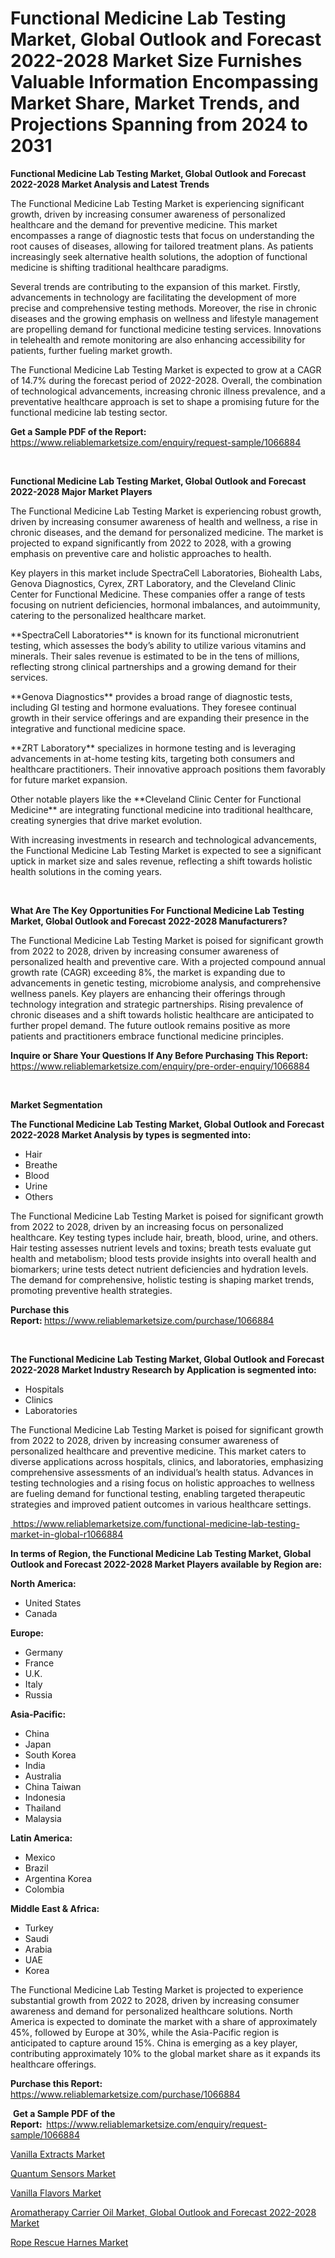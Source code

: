 <p><h1>Functional Medicine Lab Testing Market, Global Outlook and Forecast 2022-2028 Market Size Furnishes Valuable Information Encompassing Market Share, Market Trends, and Projections Spanning from 2024 to 2031</h1></p><p><strong>Functional Medicine Lab Testing Market, Global Outlook and Forecast 2022-2028 Market Analysis and Latest Trends</strong></p>
<p><p>The Functional Medicine Lab Testing Market is experiencing significant growth, driven by increasing consumer awareness of personalized healthcare and the demand for preventive medicine. This market encompasses a range of diagnostic tests that focus on understanding the root causes of diseases, allowing for tailored treatment plans. As patients increasingly seek alternative health solutions, the adoption of functional medicine is shifting traditional healthcare paradigms.</p><p>Several trends are contributing to the expansion of this market. Firstly, advancements in technology are facilitating the development of more precise and comprehensive testing methods. Moreover, the rise in chronic diseases and the growing emphasis on wellness and lifestyle management are propelling demand for functional medicine testing services. Innovations in telehealth and remote monitoring are also enhancing accessibility for patients, further fueling market growth.</p><p>The Functional Medicine Lab Testing Market is expected to grow at a CAGR of 14.7% during the forecast period of 2022-2028. Overall, the combination of technological advancements, increasing chronic illness prevalence, and a preventative healthcare approach is set to shape a promising future for the functional medicine lab testing sector.</p></p>
<p><strong>Get a Sample PDF of the Report:&nbsp;</strong> <a href="https://www.reliablemarketsize.com/enquiry/request-sample/1066884?utm_campaign=1131&utm_medium=2&utm_source=Github&utm_content=ia&utm_term=04122024&utm_id=functional-medicine-lab-testing-market-global-outlook-and-forecast-2022-2028">https://www.reliablemarketsize.com/enquiry/request-sample/1066884</a></p>
<p>&nbsp;</p>
<p><strong>Functional Medicine Lab Testing Market, Global Outlook and Forecast 2022-2028 Major Market Players</strong></p>
<p><p>The Functional Medicine Lab Testing Market is experiencing robust growth, driven by increasing consumer awareness of health and wellness, a rise in chronic diseases, and the demand for personalized medicine. The market is projected to expand significantly from 2022 to 2028, with a growing emphasis on preventive care and holistic approaches to health.</p><p>Key players in this market include SpectraCell Laboratories, Biohealth Labs, Genova Diagnostics, Cyrex, ZRT Laboratory, and the Cleveland Clinic Center for Functional Medicine. These companies offer a range of tests focusing on nutrient deficiencies, hormonal imbalances, and autoimmunity, catering to the personalized healthcare market. </p><p>**SpectraCell Laboratories** is known for its functional micronutrient testing, which assesses the body’s ability to utilize various vitamins and minerals. Their sales revenue is estimated to be in the tens of millions, reflecting strong clinical partnerships and a growing demand for their services.</p><p>**Genova Diagnostics** provides a broad range of diagnostic tests, including GI testing and hormone evaluations. They foresee continual growth in their service offerings and are expanding their presence in the integrative and functional medicine space.</p><p>**ZRT Laboratory** specializes in hormone testing and is leveraging advancements in at-home testing kits, targeting both consumers and healthcare practitioners. Their innovative approach positions them favorably for future market expansion.</p><p>Other notable players like the **Cleveland Clinic Center for Functional Medicine** are integrating functional medicine into traditional healthcare, creating synergies that drive market evolution.</p><p>With increasing investments in research and technological advancements, the Functional Medicine Lab Testing Market is expected to see a significant uptick in market size and sales revenue, reflecting a shift towards holistic health solutions in the coming years.</p></p>
<p>&nbsp;</p>
<p><strong>What Are The Key Opportunities For Functional Medicine Lab Testing Market, Global Outlook and Forecast 2022-2028 Manufacturers?</strong></p>
<p><p>The Functional Medicine Lab Testing Market is poised for significant growth from 2022 to 2028, driven by increasing consumer awareness of personalized health and preventive care. With a projected compound annual growth rate (CAGR) exceeding 8%, the market is expanding due to advancements in genetic testing, microbiome analysis, and comprehensive wellness panels. Key players are enhancing their offerings through technology integration and strategic partnerships. Rising prevalence of chronic diseases and a shift towards holistic healthcare are anticipated to further propel demand. The future outlook remains positive as more patients and practitioners embrace functional medicine principles.</p></p>
<p><strong>Inquire or Share Your Questions If Any Before Purchasing This Report:</strong> <a href="https://www.reliablemarketsize.com/enquiry/pre-order-enquiry/1066884?utm_campaign=1131&utm_medium=2&utm_source=Github&utm_content=ia&utm_term=04122024&utm_id=functional-medicine-lab-testing-market-global-outlook-and-forecast-2022-2028">https://www.reliablemarketsize.com/enquiry/pre-order-enquiry/1066884</a></p>
<p>&nbsp;</p>
<p><strong>Market Segmentation</strong></p>
<p><strong>The Functional Medicine Lab Testing Market, Global Outlook and Forecast 2022-2028 Market Analysis by types is segmented into:</strong></p>
<p><ul><li>Hair</li><li>Breathe</li><li>Blood</li><li>Urine</li><li>Others</li></ul></p>
<p><p>The Functional Medicine Lab Testing Market is poised for significant growth from 2022 to 2028, driven by an increasing focus on personalized healthcare. Key testing types include hair, breath, blood, urine, and others. Hair testing assesses nutrient levels and toxins; breath tests evaluate gut health and metabolism; blood tests provide insights into overall health and biomarkers; urine tests detect nutrient deficiencies and hydration levels. The demand for comprehensive, holistic testing is shaping market trends, promoting preventive health strategies.</p></p>
<p><strong>Purchase this Report:&nbsp;</strong><a href="https://www.reliablemarketsize.com/purchase/1066884?utm_campaign=1131&utm_medium=2&utm_source=Github&utm_content=ia&utm_term=04122024&utm_id=functional-medicine-lab-testing-market-global-outlook-and-forecast-2022-2028">https://www.reliablemarketsize.com/purchase/1066884</a></p>
<p>&nbsp;</p>
<p><strong>The Functional Medicine Lab Testing Market, Global Outlook and Forecast 2022-2028 Market Industry Research by Application is segmented into:</strong></p>
<p><ul><li>Hospitals</li><li>Clinics</li><li>Laboratories</li></ul></p>
<p><p>The Functional Medicine Lab Testing Market is poised for significant growth from 2022 to 2028, driven by increasing consumer awareness of personalized healthcare and preventive medicine. This market caters to diverse applications across hospitals, clinics, and laboratories, emphasizing comprehensive assessments of an individual’s health status. Advances in testing technologies and a rising focus on holistic approaches to wellness are fueling demand for functional testing, enabling targeted therapeutic strategies and improved patient outcomes in various healthcare settings.</p></p>
<p><a href="https://www.reliablemarketsize.com/functional-medicine-lab-testing-market-in-global-r1066884?utm_campaign=1131&utm_medium=2&utm_source=Github&utm_content=ia&utm_term=04122024&utm_id=functional-medicine-lab-testing-market-global-outlook-and-forecast-2022-2028">&nbsp;https://www.reliablemarketsize.com/functional-medicine-lab-testing-market-in-global-r1066884</a></p>
<p><strong>In terms of Region, the Functional Medicine Lab Testing Market, Global Outlook and Forecast 2022-2028 Market Players available by Region are:</strong></p>
<p>
    <p> <strong> North America: </strong>
        <ul>
            <li>United States</li>
            <li>Canada</li>
        </ul>
        </p> 
    <p> <strong> Europe: </strong>
        <ul>
            <li>Germany</li>
            <li>France</li>
            <li>U.K.</li>
            <li>Italy</li>
            <li>Russia</li>
        </ul>
        </p> 
    <p> <strong> Asia-Pacific: </strong>
        <ul>
            <li>China</li>
            <li>Japan</li>
            <li>South Korea</li>
            <li>India</li>
            <li>Australia</li>
            <li>China Taiwan</li>
            <li>Indonesia</li>
            <li>Thailand</li>
            <li>Malaysia</li>
        </ul>
        </p> 
    <p> <strong> Latin America: </strong>
        <ul>
            <li>Mexico</li>
            <li>Brazil</li>
            <li>Argentina Korea</li>
            <li>Colombia</li>
        </ul>
        </p> 
    <p> <strong> Middle East & Africa: </strong>
        <ul>
            <li>Turkey</li>
            <li>Saudi</li>
            <li>Arabia</li>
            <li>UAE</li>
            <li>Korea</li>
        </ul>
    </p>
    </p>
<p><p>The Functional Medicine Lab Testing Market is projected to experience substantial growth from 2022 to 2028, driven by increasing consumer awareness and demand for personalized healthcare solutions. North America is expected to dominate the market with a share of approximately 45%, followed by Europe at 30%, while the Asia-Pacific region is anticipated to capture around 15%. China is emerging as a key player, contributing approximately 10% to the global market share as it expands its healthcare offerings.</p></p>
<p><strong>Purchase this Report: </strong><a href="https://www.reliablemarketsize.com/purchase/1066884?utm_campaign=1131&utm_medium=2&utm_source=Github&utm_content=ia&utm_term=04122024&utm_id=functional-medicine-lab-testing-market-global-outlook-and-forecast-2022-2028">https://www.reliablemarketsize.com/purchase/1066884</a></p>
<p>&nbsp;<strong>Get a Sample PDF of the Report:&nbsp;&nbsp;</strong><a href="https://www.reliablemarketsize.com/enquiry/request-sample/1066884?utm_campaign=1131&utm_medium=2&utm_source=Github&utm_content=ia&utm_term=04122024&utm_id=functional-medicine-lab-testing-market-global-outlook-and-forecast-2022-2028">https://www.reliablemarketsize.com/enquiry/request-sample/1066884</a></p>
<p><strong></strong></p>
<p><p><a href="https://www.linkedin.com/pulse/vanilla-extracts-market-revolution-2024-2031-trends-shaping-cqd1f?utm_campaign=1131&utm_medium=2&utm_source=Github&utm_content=ia&utm_term=04122024&utm_id=functional-medicine-lab-testing-market-global-outlook-and-forecast-2022-2028">Vanilla Extracts Market</a></p><p><a href="https://issuu.com/reportprime-2/docs/quantum-sensors-market-size-2030.pptx?utm_campaign=1131&utm_medium=2&utm_source=Github&utm_content=ia&utm_term=04122024&utm_id=functional-medicine-lab-testing-market-global-outlook-and-forecast-2022-2028">Quantum Sensors Market</a></p><p><a href="https://www.linkedin.com/pulse/vanilla-flavors-industry-insights-report-analyzing-market-2m47f?utm_campaign=1131&utm_medium=2&utm_source=Github&utm_content=ia&utm_term=04122024&utm_id=functional-medicine-lab-testing-market-global-outlook-and-forecast-2022-2028">Vanilla Flavors Market</a></p><p><a href="https://github.com/CliffMedina6/Market-Research-Report-List-7/blob/main/aromatherapy-carrier-oil-market-global-outlook-and-forecast-2022-2028-market.md?utm_campaign=1131&utm_medium=2&utm_source=Github&utm_content=ia&utm_term=04122024&utm_id=functional-medicine-lab-testing-market-global-outlook-and-forecast-2022-2028">Aromatherapy Carrier Oil Market, Global Outlook and Forecast 2022-2028 Market</a></p><p><a href="https://issuu.com/reportprime-2/docs/rope-rescue-harnes-market-size-2030.pptx?utm_campaign=1131&utm_medium=2&utm_source=Github&utm_content=ia&utm_term=04122024&utm_id=functional-medicine-lab-testing-market-global-outlook-and-forecast-2022-2028">Rope Rescue Harnes Market</a></p></p>